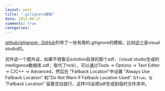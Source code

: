 ```yaml
---
layout: post
title: ".gitignore模板"
date: 2013-06-27
comments: true
categories: 
---
```

<p><a href="https://github.com/github/gitignore">github/gitignore &middot; GitHub</a>列举了一些有用的.gitignore的模板。比如<a href="https://github.com/github/gitignore/blob/master/VisualStudio.gitignore">这个</a>是visual studio的。</p><p>另外说一个题外话，如果不想看见solution目录的那个sdf，（visual studio生成的intelligence数据库.sdf，取代了ncb），可以通过Tools -&gt; Options -&gt; Text Editor -&gt; C/C++ -&gt; Advanced，然后在 "Fallback Location"中设置 "Always Use Fallback Location" 和"Do Not Warn If Fallback Location Used" <code>为True。在</code> "Fallback Location" 留着空白就行，这样VS会把sdf生成到临时文件夹中。</p>